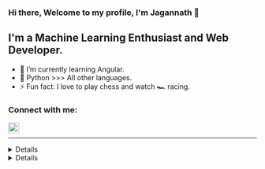 ### Hi there, Welcome to my profile, I'm Jagannath 👋 


## I'm a Machine Learning Enthusiast and Web Developer.


- 🌱 I’m currently learning Angular.
- 🐍 Python >>> All other languages.
- ⚡ Fun fact: I love to play chess and watch 🏎 racing.

### Connect with me:


[<img align="left" alt="Jagannath | LinkedIn" width="22px" src="https://cdn.jsdelivr.net/npm/simple-icons@v3/icons/linkedin.svg" />][linkedin]


<br />

---


<details>

  <img align="left" alt="Jagannath's GitHub Stats" src="https://github-readme-stats.Jagannath7.vercel.app/api?username=Jagannath7&show_icons=true&hide_border=true&theme=gruvbox" />

</details>


<details>

[![Top Langs](https://github-readme-stats.vercel.app/api/top-langs/?username=Jagannath7)](https://github.com/Jagannath7/github-readme-stats)



</details>


[linkedin]: linkedin.com/in/jagannath-jayanti-92020b194
